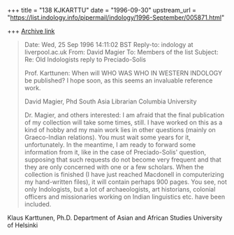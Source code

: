 +++
title = "138 KJKARTTU"
date = "1996-09-30"
upstream_url = "https://list.indology.info/pipermail/indology/1996-September/005871.html"

+++
[Archive link](https://list.indology.info/pipermail/indology/1996-September/005871.html)

>Date:          Wed, 25 Sep 1996 14:11:02 BST
>Reply-to:      indology at liverpool.ac.uk
>From:          David Magier <magier at columbia.edu>
>To:            Members of the list <indology at liverpool.ac.uk>
>Subject:       Re: Old Indologists reply to Preciado-Solis
>
>Prof. Karttunen:
>When will WHO WAS WHO IN WESTERN INDOLOGY be published? I hope soon, as
>this seems an invaluable reference work.
>
>David Magier, Phd
>South Asia Librarian
>Columbia University
>
>Dr. Magier, and others interested:
I am afraid that the final publication of my collection will take some 
times, still. I have worked on this as a kind of hobby and my main work 
lies in other questions (mainly on Graeco-Indian relations). You must 
wait some years for it, unfortunately. In the meantime, I am ready to 
forward some information from it, like in the case of Preciado-Solis' 
question, supposing that such requests do not become very frequent and 
that they are only concerned with one or a few scholars. When the 
collection is finished (I have just reached Macdonell in computerizing 
my hand-written files), it will contain perhaps 900 pages. You see, not 
only Indologists, but a lot of archaeologists, art historians, colonial 
officers and missionaries working on Indian linguistics etc. have been 
included.

Klaus Karttunen, Ph.D.
Department of Asian and African Studies
University of Helsinki






